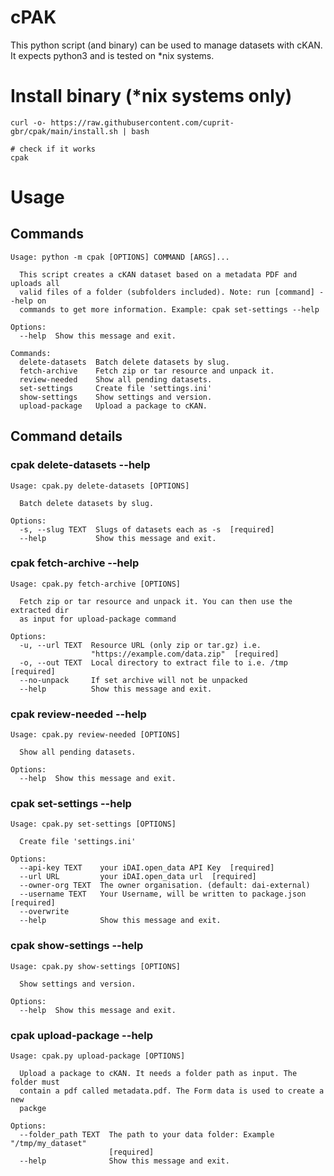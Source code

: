 # cPAK

This python script (and binary) can be used to manage datasets with cKAN.
It expects python3 and is tested on *nix systems.

# Install binary (*nix systems only)
```
curl -o- https://raw.githubusercontent.com/cuprit-gbr/cpak/main/install.sh | bash

# check if it works
cpak
```

# Usage

## Commands
```
Usage: python -m cpak [OPTIONS] COMMAND [ARGS]...

  This script creates a cKAN dataset based on a metadata PDF and uploads all
  valid files of a folder (subfolders included). Note: run [command] --help on
  commands to get more information. Example: cpak set-settings --help

Options:
  --help  Show this message and exit.

Commands:
  delete-datasets  Batch delete datasets by slug.
  fetch-archive    Fetch zip or tar resource and unpack it.
  review-needed    Show all pending datasets.
  set-settings     Create file 'settings.ini'
  show-settings    Show settings and version.
  upload-package   Upload a package to cKAN.

```

## Command details

### cpak delete-datasets --help
```
Usage: cpak.py delete-datasets [OPTIONS]

  Batch delete datasets by slug.

Options:
  -s, --slug TEXT  Slugs of datasets each as -s  [required]
  --help           Show this message and exit.
```

### cpak fetch-archive --help
```
Usage: cpak.py fetch-archive [OPTIONS]

  Fetch zip or tar resource and unpack it. You can then use the extracted dir
  as input for upload-package command

Options:
  -u, --url TEXT  Resource URL (only zip or tar.gz) i.e.
                  "https://example.com/data.zip"  [required]
  -o, --out TEXT  Local directory to extract file to i.e. /tmp  [required]
  --no-unpack     If set archive will not be unpacked
  --help          Show this message and exit.
```

### cpak review-needed --help

```
Usage: cpak.py review-needed [OPTIONS]

  Show all pending datasets.

Options:
  --help  Show this message and exit.

```

### cpak set-settings --help

```
Usage: cpak.py set-settings [OPTIONS]

  Create file 'settings.ini'

Options:
  --api-key TEXT    your iDAI.open_data API Key  [required]
  --url URL         your iDAI.open_data url  [required]
  --owner-org TEXT  The owner organisation. (default: dai-external)
  --username TEXT   Your Username, will be written to package.json  [required]
  --overwrite
  --help            Show this message and exit.
```

### cpak show-settings --help

```
Usage: cpak.py show-settings [OPTIONS]

  Show settings and version.

Options:
  --help  Show this message and exit.
```

### cpak upload-package --help

```
Usage: cpak.py upload-package [OPTIONS]

  Upload a package to cKAN. It needs a folder path as input. The folder must
  contain a pdf called metadata.pdf. The Form data is used to create a new
  packge

Options:
  --folder_path TEXT  The path to your data folder: Example "/tmp/my_dataset"
                      [required]
  --help              Show this message and exit.
```
